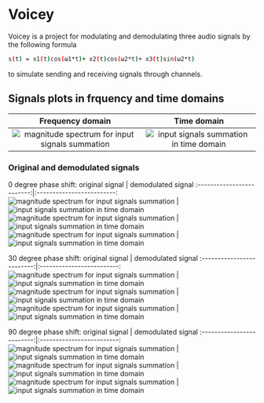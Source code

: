# Voicey
Voicey is a project for modulating and demodulating three audio signals by the following formula
```bash
s(t) = x1(t)cos(ω1*t)+ x2(t)cos(ω2*t)+ x3(t)sin(ω2*t)
```
to simulate sending and receiving signals through channels.
## Signals plots in frquency and time domains
Frequency domain |  Time domain
:-------------------------:|:-------------------------:
![magnitude spectrum for input signals summation](plots/music_signal_spectrum.png) | ![input signals summation in time domain](plots/music_signal_time.png)

### Original and demodulated signals
0 degree phase shift:
original signal |  demodulated signal
:-------------------------:|:-------------------------:
![magnitude spectrum for input signals summation](plots/music_signal_spectrum.png) | ![input signals summation in time domain](plots/music_signal_time.png)
![magnitude spectrum for input signals summation](plots/music_signal_spectrum.png) | ![input signals summation in time domain](plots/music_signal_time.png)
![magnitude spectrum for input signals summation](plots/music_signal_spectrum.png) | ![input signals summation in time domain](plots/music_signal_time.png)

30 degree phase shift:
original signal |  demodulated signal
:-------------------------:|:-------------------------:
![magnitude spectrum for input signals summation](plots/music_signal_spectrum.png) | ![input signals summation in time domain](plots/music_signal_time.png)
![magnitude spectrum for input signals summation](plots/music_signal_spectrum.png) | ![input signals summation in time domain](plots/music_signal_time.png)
![magnitude spectrum for input signals summation](plots/music_signal_spectrum.png) | ![input signals summation in time domain](plots/music_signal_time.png)

90 degree phase shift:
original signal |  demodulated signal
:-------------------------:|:-------------------------:
![magnitude spectrum for input signals summation](plots/music_signal_spectrum.png) | ![input signals summation in time domain](plots/music_signal_time.png)
![magnitude spectrum for input signals summation](plots/music_signal_spectrum.png) | ![input signals summation in time domain](plots/music_signal_time.png)
![magnitude spectrum for input signals summation](plots/music_signal_spectrum.png) | ![input signals summation in time domain](plots/music_signal_time.png)
